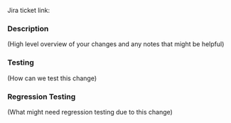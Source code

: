 Jira ticket link: 

### Description
(High level overview of your changes and any notes that might be helpful)

### Testing
(How can we test this change)  

### Regression Testing
(What might need regression testing due to this change)
